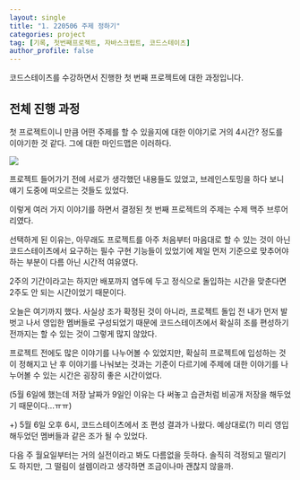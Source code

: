 ```yaml
---
layout: single
title: "1. 220506 주제 정하기"
categories: project
tag: [기록, 첫번째프로젝트, 자바스크립트, 코드스테이츠]
author_profile: false
---
```


코드스테이츠를 수강하면서 진행한 첫 번째 프로젝트에 대한 과정입니다.

## 전체 진행 과정

첫 프로젝트이니 만큼 어떤 주제를 할 수 있을지에 대한 이야기로 거의 4시간? 정도를 이야기한 것 같다. 그에 대한 마인드맵은 이러하다.

![](https://blog.kakaocdn.net/dn/mC9g2/btrBpWhbAP7/Lh4keWKvMFdKJ2goKy3kr0/img.png)

프로젝트 들어가기 전에 서로가 생각했던 내용들도 있었고, 브레인스토밍을 하다 보니 얘기 도중에 떠오르는 것들도 있었다.

이렇게 여러 가지 이야기를 하면서 결정된 첫 번째 프로젝트의 주제는 수제 맥주 브루어리였다.

선택하게 된 이유는, 아무래도 프로젝트를 아주 처음부터 마음대로 할 수 있는 것이 아닌 코드스테이츠에서 요구하는 필수 구현 기능들이 있었기에 제일 먼저 기준으로 맞추어야 하는 부분이 다름 아닌 시간적 여유였다.

2주의 기간이라고는 하지만 배포까지 염두에 두고 정식으로 돌입하는 시간을 맞춘다면 2주도 안 되는 시간이었기 때문이다.

오늘은 여기까지 했다. 사실상 조가 확정된 것이 아니라, 프로젝트 돌입 전 내가 먼저 발 벗고 나서 영입한 멤버들로 구성되었기 때문에 코드스테이츠에서 확실히 조를 편성하기 전까지는 할 수 있는 것이 그렇게 많지 않았다.

프로젝트 전에도 많은 이야기를 나누어볼 수 있었지만, 확실히 프로젝트에 입성하는 것이 정해지고 난 후 이야기를 나눠보는 것과는 기준이 다르기에 주제에 대한 이야기를 나누어볼 수 있는 시간은 굉장히 좋은 시간이었다.

(5월 6일에 했는데 저장 날짜가 9일인 이유는 다 써놓고 습관처럼 비공개 저장을 해두었기 때문이다...ㅠㅠ)

+) 5월 6일 오후 6시, 코드스테이츠에서 조 편성 결과가 나왔다. 예상대로(?) 미리 영입해두었던 멤버들과 같은 조가 될 수 있었다.

다음 주 월요일부터는 거의 실전이라고 봐도 다름없을 듯하다. 솔직히 걱정되고 떨리기도 하지만, 그 떨림이 설렘이라고 생각하면 조금이나마 괜찮지 않을까.
